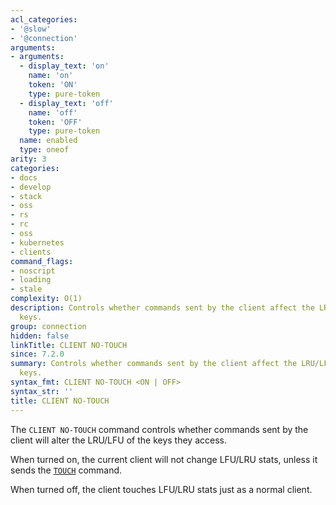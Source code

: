 ```yaml
---
acl_categories:
- '@slow'
- '@connection'
arguments:
- arguments:
  - display_text: 'on'
    name: 'on'
    token: 'ON'
    type: pure-token
  - display_text: 'off'
    name: 'off'
    token: 'OFF'
    type: pure-token
  name: enabled
  type: oneof
arity: 3
categories:
- docs
- develop
- stack
- oss
- rs
- rc
- oss
- kubernetes
- clients
command_flags:
- noscript
- loading
- stale
complexity: O(1)
description: Controls whether commands sent by the client affect the LRU/LFU of accessed
  keys.
group: connection
hidden: false
linkTitle: CLIENT NO-TOUCH
since: 7.2.0
summary: Controls whether commands sent by the client affect the LRU/LFU of accessed
  keys.
syntax_fmt: CLIENT NO-TOUCH <ON | OFF>
syntax_str: ''
title: CLIENT NO-TOUCH
---
```

The `CLIENT NO-TOUCH` command controls whether commands sent by the client will alter the LRU/LFU of the keys they access.

When turned on, the current client will not change LFU/LRU stats, unless it sends the [`TOUCH`](/commands/touch) command.

When turned off, the client touches LFU/LRU stats just as a normal client.
